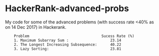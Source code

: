 # HackerRank-advanced-probs
My code for some of the advanced problems (with success rate &lt;40% as on 14 Dec 2017) in Hackerank.

        Problem                                 Sucess Rate (%)
        1. Maximum Subarray Sum :                   23.14
        2. The Longest Increasing Subsequence:      40.22
        3. Lazy Sorting:                            23.81                                 
